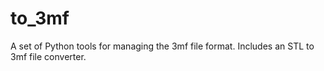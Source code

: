# to_3mf
A set of Python tools for managing the 3mf file format. Includes an STL to 3mf file converter.
